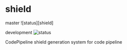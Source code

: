 # shield 
master ![status][shield]

development ![status](https://shield-development-artifacts.s3.amazonaws.com/shields/my-sample-project/STATUS.svg)

CodePipeline shield generation system for code pipeline
